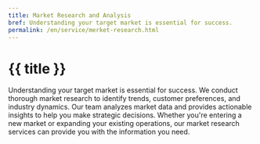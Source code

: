 ```yaml
---
title: Market Research and Analysis
bref: Understanding your target market is essential for success.
permalink: /en/service/merket-research.html
---
```


# {{ title }}
Understanding your target market is essential for success. We conduct thorough market research to identify trends, customer preferences, and industry dynamics. Our team analyzes market data and provides actionable insights to help you make strategic decisions. Whether you're entering a new market or expanding your existing operations, our market research services can provide you with the information you need.
